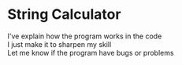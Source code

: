 # String Calculator
I've explain how the program works in the code<br>
I just make it to sharpen my skill<br>
Let me know if the program have bugs or problems<br>
